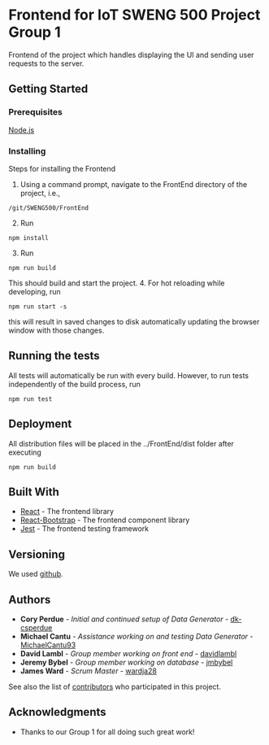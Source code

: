 # Frontend for IoT SWENG 500 Project Group 1

Frontend of the project which handles displaying the UI and sending user requests to the server.

## Getting Started

### Prerequisites

[Node.js](https://nodejs.org/en/download/)

### Installing

Steps for installing the Frontend

1. Using a command prompt, navigate to the FrontEnd directory of the project, i.e.,
```
/git/SWENG500/FrontEnd
```
2. Run 
```
npm install
```
3. Run
```
npm run build
```
This should build and start the project.
4. For hot reloading while developing, run
```
npm run start -s
```
this will result in saved changes to disk automatically updating the browser window with those changes.

## Running the tests

All tests will automatically be run with every build. However, to run tests independently of the build process, run
```
npm run test
```

## Deployment

All distribution files will be placed in the ../FrontEnd/dist folder after executing 
```
npm run build
```

## Built With

* [React](https://reactjs.org/) - The frontend library
* [React-Bootstrap](https://react-bootstrap.github.io/) - The frontend component library
* [Jest](https://facebook.github.io/jest/) - The frontend testing framework

## Versioning

We used [github](https://github.com/jmbybel/SWENG500). 

## Authors

* **Cory Perdue** - *Initial and continued setup of Data Generator* - [dk-csperdue](https://github.com/dk-csperdue)
* **Michael Cantu** - *Assistance working on and testing Data Generator* - [MichaelCantu93](https://github.com/MichaelCantu93)
* **David Lambl** - *Group member working on front end* - [davidlambl](https://github.com/davidlambl)
* **Jeremy Bybel** - *Group member working on database* - [jmbybel](https://github.com/jmbybel)
* **James Ward** - *Scrum Master* - [wardja28](https://github.com/wardja28)

See also the list of [contributors](https://github.com/jmbybel/SWENG500/graphs/contributors) who participated in this project.

## Acknowledgments

* Thanks to our Group 1 for all doing such great work!
